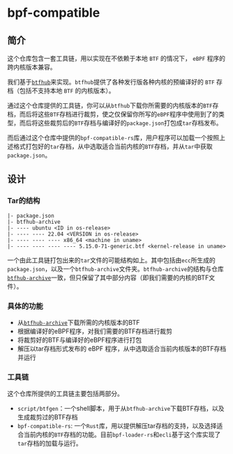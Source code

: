 # bpf-compatible

## 简介

这个仓库包含一套工具链，用以实现在不依赖于本地 `BTF` 的情况下， `eBPF` 程序的跨内核版本兼容。

我们基于[`btfhub`](https://github.com/aquasecurity/btfhub-archive)来实现。`btfhub`提供了各种发行版各种内核的预编译好的 `BTF` 存档（包括不支持本地 `BTF` 的内核版本）。

通过这个仓库提供的工具链，你可以从`btfhub`下载你所需要的内核版本的`BTF`存档，而后将这些`BTF`存档进行裁剪，使之仅保留你所写的`eBPF`程序中使用到了的类型，而后将这些裁剪后的`BTF`存档与编译好的`package.json`打包成`tar`存档发布。

而后通过这个仓库中提供的`bpf-compatible-rs`库，用户程序可以加载一个按照上述格式打包好的`tar`存档，从中选取适合当前内核的`BTF`存档，并从`tar`中获取`package.json`。

## 设计

### Tar的结构

```plain
|- package.json
|- btfhub-archive
|- ---- ubuntu <ID in os-release>
|- ---- ---- 22.04 <VERSION in os-release>
|- ---- ---- ---- x86_64 <machine in uname>
|- ---- ---- ---- ---- 5.15.0-71-generic.btf <kernel-release in uname>
```

一个由此工具链打包出来的`tar`文件的可能结构如上。其中包括由`ecc`所生成的`package.json`，以及一个`btfhub-archive`文件夹。`btfhub-archive`的结构与仓库[`btfhub-archive`](https://github.com/aquasecurity/btfhub-archive)一致，但只保留了其中部分内容（即我们需要的内核的BTF文件）。

### 具体的功能
- 从[`btfhub-archive`](https://github.com/aquasecurity/btfhub-archive)下载所需的内核版本的BTF
- 根据编译好的eBPF程序，对我们需要的BTF存档进行裁剪
- 将裁剪好的BTF与编译好的eBPF程序进行打包
- 解压以tar存档形式发布的 eBPF 程序，从中选取适合当前内核版本的BTF存档并运行

### 工具链

这个仓库所提供的工具链主要包括两部分。

- `script/btfgen`：一个shell脚本，用于从`btfhub-archive`下载BTF存档，以及生成裁剪过的BTF存档
- `bpf-compatible-rs`: 一个`Rust`库，用以提供解压tar存档的支持，以及选择适合当前内核的`BTF`存档的功能。目前`bpf-loader-rs`和`ecli`基于这个库实现了`tar`存档的加载与运行。
